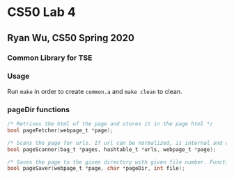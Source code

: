# CS50 Lab 4
## Ryan Wu, CS50 Spring 2020

### Common Library for TSE

### Usage
Run `make` in order to create `common.a` and `make clean` to clean.

### pageDir functions
```c
/* Retrives the html of the page and stores it in the page html */
bool pageFetcher(webpage_t *page);

/* Scans the page for urls. If url can be normalized, is internal and can be inserted into the hashtable, add the url page to bag */
bool pageScanner(bag_t *pages, hashtable_t *urls, webpage_t *page);

/* Saves the page to the given directory with given file number. Function also checks if pageDir exists if NULL is inputted as the page*/
bool pageSaver(webpage_t *page, char *pageDir, int file);
```
